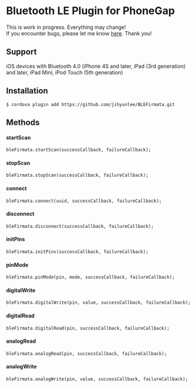 Bluetooth LE Plugin for PhoneGap
=============

This is work in progress. Everything may change!<br/>
If you encounter bugs, please let me know <a href="https://github.com/jihyunlee/BLEFirmata/issues">here</a>. Thank you!


## Support
iOS devices with Bluetooth 4.0 (iPhone 4S and later, iPad (3rd generation) and later, iPad Mini, iPod Touch (5th generation)

## Installation
    $ cordova plugin add https://github.com/jihyunlee/BLEFirmata.git

## Methods
#### startScan
    bleFirmata.startScan(successCallback, failureCallback);
#### stopScan
    bleFirmata.stopScan(successCallback, failureCallback);
#### connect
    bleFirmata.connect(uuid, successCallback, failureCallback);
#### disconnect
    bleFirmata.disconnect(successCallback, failureCallback);
#### initPins
    bleFirmata.initPins(successCallback, failureCallback);
#### pinMode
    bleFirmata.pinMode(pin, mode, successCallback, failureCallback);
#### digitalWrite
    bleFirmata.digitalWrite(pin, value, successCallback, failureCallback);
#### digitalRead
    bleFirmata.digitalRead(pin, successCallback, failureCallback);
#### analogRead
    bleFirmata.analogRead(pin, successCallback, failureCallback);
#### analogWrite
    bleFirmata.analogWrite(pin, value, successCallback, failureCallback);
